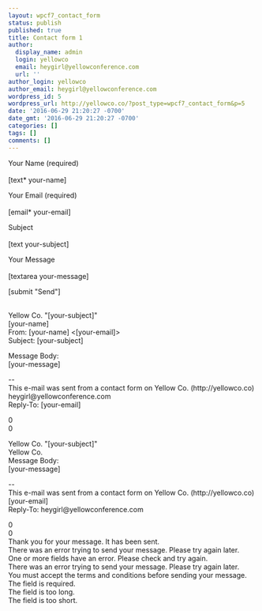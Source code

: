 ```yaml
---
layout: wpcf7_contact_form
status: publish
published: true
title: Contact form 1
author:
  display_name: admin
  login: yellowco
  email: heygirl@yellowconference.com
  url: ''
author_login: yellowco
author_email: heygirl@yellowconference.com
wordpress_id: 5
wordpress_url: http://yellowco.co/?post_type=wpcf7_contact_form&p=5
date: '2016-06-29 21:20:27 -0700'
date_gmt: '2016-06-29 21:20:27 -0700'
categories: []
tags: []
comments: []
---
```

<p>Your Name (required)<br /><br />
    [text* your-name] </p></p>
<p>Your Email (required)<br /><br />
    [email* your-email] </p></p>
<p>Subject<br /><br />
    [text your-subject] </p></p>
<p>Your Message<br /><br />
    [textarea your-message] </p></p>
<p>[submit "Send"]</p><br />
Yellow Co. "[your-subject]"<br />
[your-name] <wordpress@yellowco.co><br />
From: [your-name] <[your-email]><br />
Subject: [your-subject]</p>
<p>Message Body:<br />
[your-message]</p>
<p>--<br />
This e-mail was sent from a contact form on Yellow Co. (http://yellowco.co)<br />
heygirl@yellowconference.com<br />
Reply-To: [your-email]</p>
<p>0<br />
0</p>
<p>Yellow Co. "[your-subject]"<br />
Yellow Co. <wordpress@yellowco.co><br />
Message Body:<br />
[your-message]</p>
<p>--<br />
This e-mail was sent from a contact form on Yellow Co. (http://yellowco.co)<br />
[your-email]<br />
Reply-To: heygirl@yellowconference.com</p>
<p>0<br />
0<br />
Thank you for your message. It has been sent.<br />
There was an error trying to send your message. Please try again later.<br />
One or more fields have an error. Please check and try again.<br />
There was an error trying to send your message. Please try again later.<br />
You must accept the terms and conditions before sending your message.<br />
The field is required.<br />
The field is too long.<br />
The field is too short.</p>
